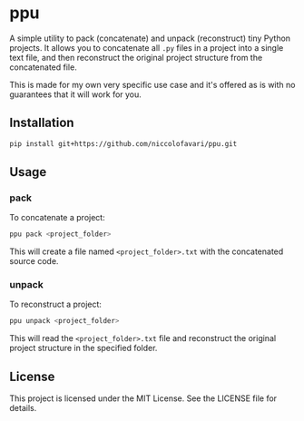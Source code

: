# ppu

A simple utility to pack (concatenate) and unpack (reconstruct) tiny Python projects. It allows you to concatenate all `.py` files in a project into a single text file, and then reconstruct the original project structure from the concatenated file.

This is made for my own very specific use case and it's offered as is with no guarantees that it will work for you.

## Installation

```bash
pip install git+https://github.com/niccolofavari/ppu.git
```

## Usage
### pack
To concatenate a project:

```bash
ppu pack <project_folder>
```

This will create a file named `<project_folder>.txt` with the concatenated source code.

### unpack
To reconstruct a project:

```bash
ppu unpack <project_folder>
```

This will read the `<project_folder>.txt` file and reconstruct the original project structure in the specified folder.

## License
This project is licensed under the MIT License. See the LICENSE file for details.